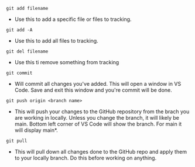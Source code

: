 `git add filename`

- Use this to add a specific file or files to tracking.

`git add -A` 

- Use this to add all files to tracking.

`git del filename`

- Use this ti remove something from tracking

`git commit`

- Will commit all changes you've added. This will open a window in VS Code. Save and exit this window and you're commit will be done. 

`git push origin <branch name>`

- This will push your changes to the GitHub repository from the brach you are working in locally. Unless you change the branch, it will likely be main. Bottom left corner of VS Code will show the branch. For main it will display main*.

`git pull`

- This will pull down all changes done to the GitHub repo and apply them to your locally branch. Do this before working on anything. 

